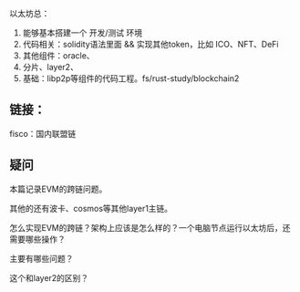 以太坊总：



1. 能够基本搭建一个 开发/测试 环境
2. 代码相关：solidity语法里面 && 实现其他token，比如 ICO、NFT、DeFi
3. 其他组件：oracle、
4. 分片、layer2、
5. 基础：libp2p等组件的代码工程。fs/rust-study/blockchain2



## 链接：

fisco：国内联盟链





## 疑问

本篇记录EVM的跨链问题。

其他的还有波卡、cosmos等其他layer1主链。



怎么实现EVM的跨链？架构上应该是怎么样的？一个电脑节点运行以太坊后，还需要哪些操作？

主要有哪些问题？

这个和layer2的区别？




